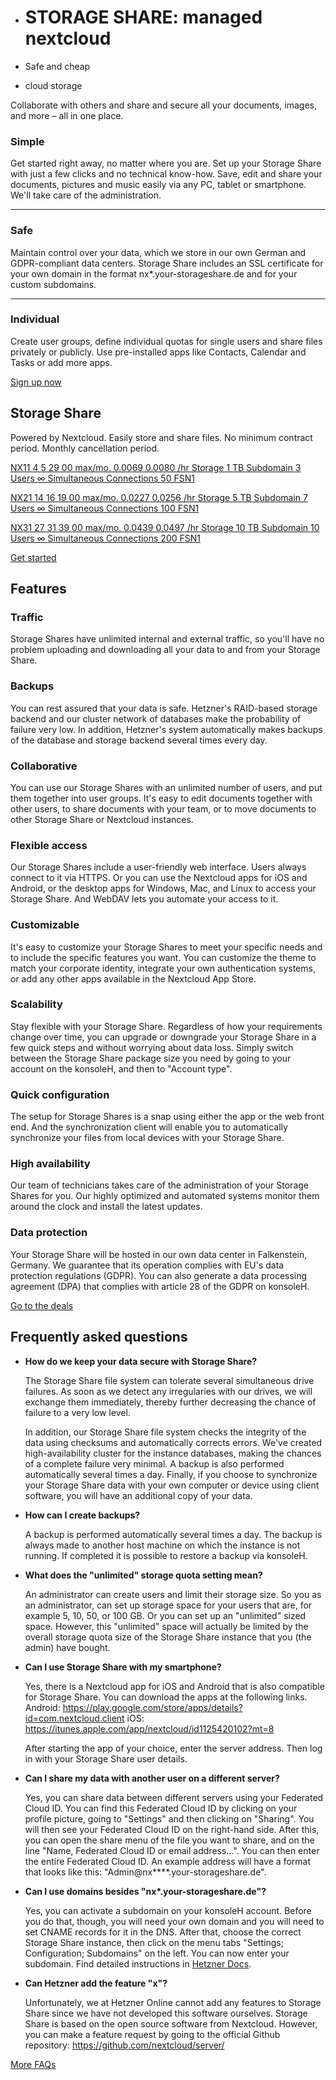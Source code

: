 * STORAGE SHARE: managed nextcloud
  ==========

* Safe and cheap
* cloud storage

Collaborate with others and share and secure all your documents, images, and more – all in one place.

### Simple ###

Get started right away, no matter where you are. Set up your Storage Share with just a few clicks and no technical know-how. Save, edit and share your documents, pictures and music easily via any PC, tablet or smartphone. We'll take care of the administration.

---

### Safe ###

Maintain control over your data, which we store in our own German and GDPR-compliant data centers. Storage Share includes an SSL certificate for your own domain in the format nx\*.your-storageshare.de and for your custom subdomains.

---

### Individual ###

Create user groups, define individual quotas for single users and share files privately or publicly. Use pre-installed apps like Contacts, Calendar and Tasks or add more apps.

[Sign up now](https://konsoleh.hetzner.com/)

Storage Share
----------

 Powered by Nextcloud. Easily store and share files.
No minimum contract period. Monthly cancellation period.

[NX11 4 5 29 00 max/mo. 0.0069 0.0080 /hr Storage 1 TB Subdomain 3 Users ∞ Simultaneous Connections 50 FSN1](https://konsoleh.hetzner.com/)

[NX21 14 16 19 00 max/mo. 0.0227 0.0256 /hr Storage 5 TB Subdomain 7 Users ∞ Simultaneous Connections 100 FSN1](https://konsoleh.hetzner.com/)

[NX31 27 31 39 00 max/mo. 0.0439 0.0497 /hr Storage 10 TB Subdomain 10 Users ∞ Simultaneous Connections 200 FSN1](https://konsoleh.hetzner.com/)

[Get started](https://konsoleh.hetzner.com/)

Features
----------

### Traffic ###

Storage Shares have unlimited internal and external traffic, so you'll have no problem uploading and downloading all your data to and from your Storage Share.

### Backups ###

You can rest assured that your data is safe. Hetzner's RAID-based storage backend and our cluster network of databases make the probability of failure very low. In addition, Hetzner's system automatically makes backups of the database and storage backend several times every day.

### Collaborative ###

You can use our Storage Shares with an unlimited number of users, and put them together into user groups. It's easy to edit documents together with other users, to share documents with your team, or to move documents to other Storage Share or Nextcloud instances.

### Flexible access ###

Our Storage Shares include a user-friendly web interface. Users always connect to it via HTTPS. Or you can use the Nextcloud apps for iOS and Android, or the desktop apps for Windows, Mac, and Linux to access your Storage Share. And WebDAV lets you automate your access to it.

### Customizable ###

It's easy to customize your Storage Shares to meet your specific needs and to include the specific features you want. You can customize the theme to match your corporate identity, integrate your own authentication systems, or add any other apps available in the Nextcloud App Store.

### Scalability ###

Stay flexible with your Storage Share. Regardless of how your requirements change over time, you can upgrade or downgrade your Storage Share in a few quick steps and without worrying about data loss. Simply switch between the Storage Share package size you need by going to your account on the konsoleH, and then to "Account type".

### Quick configuration ###

The setup for Storage Shares is a snap using either the app or the web front end. And the synchronization client will enable you to automatically synchronize your files from local devices with your Storage Share.

### High availability ###

Our team of technicians takes care of the administration of your Storage Shares for you. Our highly optimized and automated systems monitor them around the clock and install the latest updates.

### Data protection ###

Your Storage Share will be hosted in our own data center in Falkenstein, Germany. We guarantee that its operation complies with EU's data protection regulations (GDPR). You can also generate a data processing agreement (DPA) that complies with article 28 of the GDPR on konsoleH.

[Go to the deals](https://www.hetzner.com/storage/storage-share#pricing)

Frequently asked questions
----------

* **How do we keep your data secure with Storage Share?**

  The Storage Share file system can tolerate several simultaneous drive failures. As soon as we detect any irregularies with our drives, we will exchange them immediately, thereby further decreasing the chance of failure to a very low level.

  In addition, our Storage Share file system checks the integrity of the data using checksums and automatically corrects errors. We've created high-availability cluster for the instance databases, making the chances of a complete failure very minimal. A backup is also performed automatically several times a day. Finally, if you choose to synchronize your Storage Share data with your own computer or device using client software, you will have an additional copy of your data.

* **How can I create backups?**

  A backup is performed automatically several times a day. The backup is always made to another host machine on which the instance is not running. If completed it is possible to restore a backup via konsoleH.

* **What does the "unlimited" storage quota setting mean?**

  An administrator can create users and limit their storage size. So you as an administrator, can set up storage space for your users that are, for example 5, 10, 50, or 100 GB. Or you can set up an "unlimited" sized space. However, this "unlimited" space will actually be limited by the overall storage quota size of the Storage Share instance that you (the admin) have bought.

* **Can I use Storage Share with my smartphone?**

  Yes, there is a Nextcloud app for iOS and Android that is also compatible for Storage Share. You can download the apps at the following links.
  Android: <https://play.google.com/store/apps/details?id=com.nextcloud.client>
  iOS: <https://itunes.apple.com/app/nextcloud/id1125420102?mt=8>

  After starting the app of your choice, enter the server address. Then log in with your Storage Share user details.

* **Can I share my data with another user on a different server?**

  Yes, you can share data between different servers using your Federated Cloud ID. You can find this Federated Cloud ID by clicking on your profile picture, going to "Settings" and then clicking on "Sharing". You will then see your Federated Cloud ID on the right-hand side. After this, you can open the share menu of the file you want to share, and on the line "Name, Federated Cloud ID or email address...". You can then enter the entire Federated Cloud ID. An example address will have a format that looks like this: "Admin@nx\*\*\*\*.your-storageshare.de".

* **Can I use domains besides "nx\*.your-storageshare.de"?**

  Yes, you can activate a subdomain on your konsoleH account. Before you do that, though, you will need your own domain and you will need to set CNAME records for it in the DNS. After that, choose the correct Storage Share instance, then click on the menu tabs "Settings; Configuration; Subdomains" on the left. You can now enter your subdomain. Find detailed instructions in [Hetzner Docs](https://docs.hetzner.com/storage/storage-share/configuration/subdomain).

* **Can Hetzner add the feature "x"?**

  Unfortunately, we at Hetzner Online cannot add any features to Storage Share since we have not developed this software ourselves. Storage Share is based on the open source software from Nextcloud. However, you can make a feature request by going to the official Github repository: <https://github.com/nextcloud/server/>

[More FAQs](https://docs.hetzner.com/konsoleh/storage-share/)
